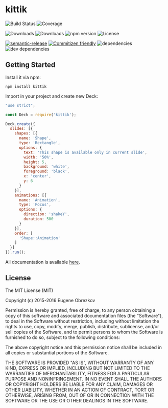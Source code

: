 # kittik

![Build Status](https://img.shields.io/travis/kittikjs/kittik.svg)
![Coverage](https://img.shields.io/coveralls/kittikjs/kittik.svg)

![Downloads](https://img.shields.io/npm/dm/kittik.svg)
![Downloads](https://img.shields.io/npm/dt/kittik.svg)
![npm version](https://img.shields.io/npm/v/kittik.svg)
![License](https://img.shields.io/npm/l/kittik.svg)

[![semantic-release](https://img.shields.io/badge/%20%20%F0%9F%93%A6%F0%9F%9A%80-semantic--release-e10079.svg)](https://github.com/semantic-release/semantic-release)
[![Commitizen friendly](https://img.shields.io/badge/commitizen-friendly-brightgreen.svg)](http://commitizen.github.io/cz-cli/)
![dependencies](https://img.shields.io/david/kittikjs/kittik.svg)
![dev dependencies](https://img.shields.io/david/dev/kittikjs/kittik.svg)

## Getting Started

Install it via npm:

```shell
npm install kittik
```

Import in your project and create new Deck:

```javascript
"use strict";

const Deck = require('kittik');

Deck.create({
  slides: [{
    shapes: [{
      name: 'Shape',
      type: 'Rectangle',
      options: {
        text: 'This shape is available only in current slide',
        width: '50%',
        height: 5,
        background: 'white',
        foreground: 'black',
        x: 'center',
        y: 6
      }
    }],
    animations: [{
      name: 'Animation',
      type: 'Focus',
      options: {
        direction: 'shakeY',
        duration: 500
      }
    }],
    order: [
      'Shape::Animation'
    ]
  }]
}).run();
```

All documentation is available [here](./doc).

## License

The MIT License (MIT)

Copyright (c) 2015-2016 Eugene Obrezkov

Permission is hereby granted, free of charge, to any person obtaining a copy
of this software and associated documentation files (the "Software"), to deal
in the Software without restriction, including without limitation the rights
to use, copy, modify, merge, publish, distribute, sublicense, and/or sell
copies of the Software, and to permit persons to whom the Software is
furnished to do so, subject to the following conditions:

The above copyright notice and this permission notice shall be included in all
copies or substantial portions of the Software.

THE SOFTWARE IS PROVIDED "AS IS", WITHOUT WARRANTY OF ANY KIND, EXPRESS OR
IMPLIED, INCLUDING BUT NOT LIMITED TO THE WARRANTIES OF MERCHANTABILITY,
FITNESS FOR A PARTICULAR PURPOSE AND NONINFRINGEMENT. IN NO EVENT SHALL THE
AUTHORS OR COPYRIGHT HOLDERS BE LIABLE FOR ANY CLAIM, DAMAGES OR OTHER
LIABILITY, WHETHER IN AN ACTION OF CONTRACT, TORT OR OTHERWISE, ARISING FROM,
OUT OF OR IN CONNECTION WITH THE SOFTWARE OR THE USE OR OTHER DEALINGS IN THE
SOFTWARE.
